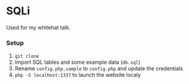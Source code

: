 SQLi
=====

Used for my whitehat talk.


### Setup

1. `git clone`
2. Import SQL tables and some example data (`db.sql`)
3. Rename `config.php.sample` to `config.php` and update the credentials
4. `php -S localhost:1337` to launch the website localy

